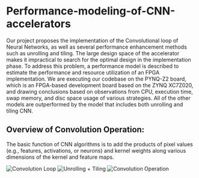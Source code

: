 # Performance-modeling-of-CNN-accelerators

Our project proposes the implementation of the Convolutional loop of  Neural Networks, as well as several performance enhancement methods such as unrolling and tiling. The large design space of the accelerator makes it impractical to search for the optimal design in the implementation phase. To address this problem, a performance model is described to estimate the performance and resource utilization of an FPGA implementation. We are executing our codebase on the PYNQ-Z2 board, which is an FPGA-based development board based on the ZYNQ XC7Z020, and drawing conclusions based on observations from CPU, execution time,  swap memory, and disc space usage of various strategies. All of the other models are outperformed by the model that includes both unrolling and tiling CNN.

## Overview of Convolution Operation:
The basic function of CNN algorithms is to add the products of pixel values (e.g., features, activations, or neurons) and kernel weights along various dimensions of the kernel and feature maps.

![Convolution Loop](https://user-images.githubusercontent.com/75046231/202720324-d3f63968-316c-412b-88bb-3ce98af60283.png) ![Unrolling + Tiling](https://user-images.githubusercontent.com/75046231/202720339-40b7d00f-c204-4922-b143-7de949ef74f7.png)
![Convolution Operation](https://user-images.githubusercontent.com/75046231/202720334-c19ccdf5-f521-4d71-baac-59f59e038689.png)


